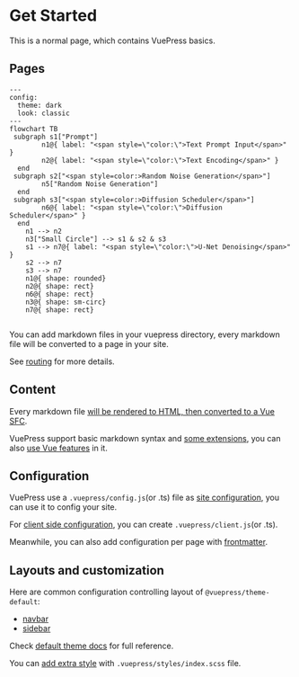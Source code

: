 # Get Started

This is a normal page, which contains VuePress basics.

## Pages

```mermaid
---
config:
  theme: dark
  look: classic
---
flowchart TB
 subgraph s1["Prompt"]
        n1@{ label: "<span style=\"color:\">Text Prompt Input</span>" }
        n2@{ label: "<span style=\"color:\">Text Encoding</span>" }
  end
 subgraph s2["<span style=color:>Random Noise Generation</span>"]
        n5["Random Noise Generation"]
  end
 subgraph s3["<span style=color:>Diffusion Scheduler</span>"]
        n6@{ label: "<span style=\"color:\">Diffusion Scheduler</span>" }
  end
    n1 --> n2
    n3["Small Circle"] --> s1 & s2 & s3
    s1 --> n7@{ label: "<span style=\"color:\">U-Net Denoising</span>" }
    s2 --> n7
    s3 --> n7
    n1@{ shape: rounded}
    n2@{ shape: rect}
    n6@{ shape: rect}
    n3@{ shape: sm-circ}
    n7@{ shape: rect}


```

You can add markdown files in your vuepress directory, every markdown file will be converted to a page in your site.

See [routing][] for more details.

## Content

Every markdown file [will be rendered to HTML, then converted to a Vue SFC][content].

VuePress support basic markdown syntax and [some extensions][synatex-extensions], you can also [use Vue features][vue-feature] in it.

## Configuration

VuePress use a `.vuepress/config.js`(or .ts) file as [site configuration][config], you can use it to config your site.

For [client side configuration][client-config], you can create `.vuepress/client.js`(or .ts).

Meanwhile, you can also add configuration per page with [frontmatter][].

## Layouts and customization

Here are common configuration controlling layout of `@vuepress/theme-default`:

- [navbar][]
- [sidebar][]

Check [default theme docs][default-theme] for full reference.

You can [add extra style][style] with `.vuepress/styles/index.scss` file.

[routing]: https://vuejs.press/guide/page.html#routing
[content]: https://vuejs.press/guide/page.html#content
[synatex-extensions]: https://vuejs.press/guide/markdown.html#syntax-extensions
[vue-feature]: https://vuejs.press/guide/markdown.html#using-vue-in-markdown
[config]: https://vuejs.press/guide/configuration.html#client-config-file
[client-config]: https://vuejs.press/guide/configuration.html#client-config-file
[frontmatter]: https://vuejs.press/guide/page.html#frontmatter
[navbar]: https://vuejs.press/reference/default-theme/config.html#navbar
[sidebar]: https://vuejs.press/reference/default-theme/config.html#sidebar
[default-theme]: https://vuejs.press/reference/default-theme/
[style]: https://vuejs.press/reference/default-theme/styles.html#style-file
